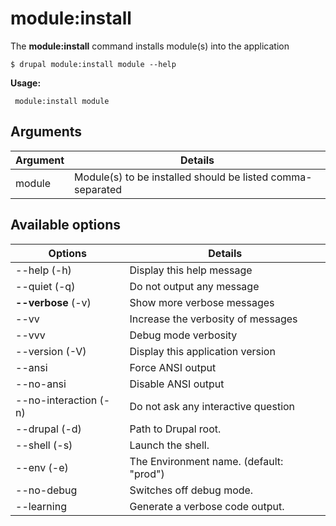 # module:install
The **module:install** command installs module(s) into the application

```
$ drupal module:install module --help
```
**Usage:**
```
 module:install module
```
## Arguments
Argument | Details
------------ |-------------
module       |         Module(s) to be installed should be listed comma-separated

## Available options
Options | Details
------------ |-------------
--help (-h)     |       Display this help message
--quiet (-q)     |      Do not output any message
**--verbose** (-v) | Show more verbose messages
--vv | Increase the verbosity of messages
--vvv | Debug mode verbosity
--version (-V)    |     Display this application version
--ansi             |    Force ANSI output
--no-ansi          |    Disable ANSI output
--no-interaction (-n)  | Do not ask any interactive question
--drupal (-d)      |    Path to Drupal root.
--shell (-s)       |    Launch the shell.
--env (-e)         |    The Environment name. (default: "prod")
--no-debug         |    Switches off debug mode.
--learning         |    Generate a verbose code output.
